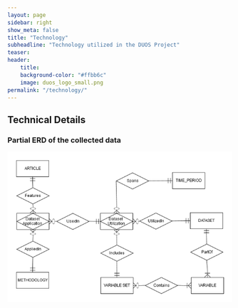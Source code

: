 ```yaml
---
layout: page
sidebar: right
show_meta: false
title: "Technology"
subheadline: "Technology utilized in the DUOS Project"
teaser:
header:
    title:
    background-color: "#ffbb6c"
    image: duos_logo_small.png
permalink: "/technology/"
---
```

## Technical Details

### Partial ERD of the collected data 

![ERD](../assets/img/DUOS_ERD_articles.png)